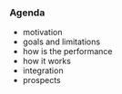 ### Agenda

- motivation
- goals and limitations
- how is the performance
- how it works
- integration
- prospects